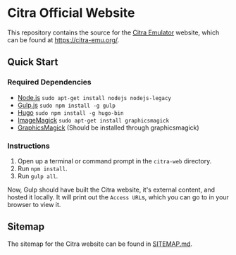 # Citra Official Website

This repository contains the source for the [Citra Emulator](https://github.com/citra-emu/citra) website, which can be found at https://citra-emu.org/.

## Quick Start

### Required Dependencies
- [Node.js](https://nodejs.org) `sudo apt-get install nodejs nodejs-legacy`
- [Gulp.js](http://gulpjs.com) `sudo npm install -g gulp`
- [Hugo](https://gohugo.io/) `sudo npm install -g hugo-bin`
- [ImageMagick](https://www.imagemagick.org) `sudo apt-get install graphicsmagick`
- [GraphicsMagick](http://www.graphicsmagick.org/) (Should be installed through graphicsmagick)

### Instructions
1. Open up a terminal or command prompt in the `citra-web` directory.
2. Run `npm install`.
3. Run `gulp all`.

Now, Gulp should have built the Citra website, it's external content, and hosted it locally. 
It will print out the `Access URL`s, which you can go to in your browser to view it.

## Sitemap
The sitemap for the Citra website can be found in [SITEMAP.md](SITEMAP.md).
